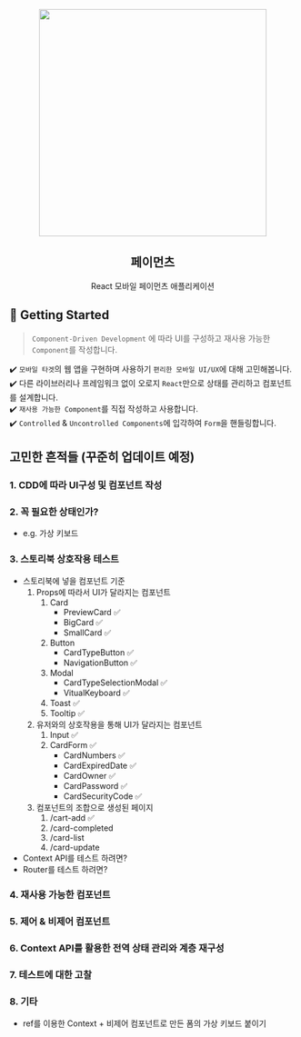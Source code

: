 <p align="middle" >
  <img src="https://techcourse-storage.s3.ap-northeast-2.amazonaws.com/0fefce79602043a9b3281ee1dd8f4be6" width="400">
</p>
<h2 align="middle">페이먼츠</h2>
<p align="middle">React 모바일 페이먼츠 애플리케이션</p>
</p>

## 🚀 Getting Started

> `Component-Driven Development` 에 따라 UI를 구성하고 재사용 가능한 `Component`를 작성합니다.

✔️ `모바일 타겟`의 웹 앱을 구현하며 사용하기 `편리한 모바일 UI/UX`에 대해 고민해봅니다.  
✔️ 다른 라이브러리나 프레임워크 없이 오로지 `React`만으로 상태를 관리하고 컴포넌트를 설계합니다.  
✔️ `재사용 가능한 Component`를 직접 작성하고 사용합니다.  
✔️ `Controlled` & `Uncontrolled Components`에 입각하여 `Form`을 핸들링합니다.

## 고민한 흔적들 (꾸준히 업데이트 예정)

### 1. CDD에 따라 UI구성 및 컴포넌트 작성

### 2. 꼭 필요한 상태인가?

- e.g. 가상 키보드

### 3. 스토리북 상호작용 테스트

- 스토리북에 넣을 컴포넌트 기준
  1. Props에 따라서 UI가 달라지는 컴포넌트
     1. Card
        - PreviewCard ✅
        - BigCard ✅
        - SmallCard ✅
     2. Button
        - CardTypeButton ✅
        - NavigationButton ✅
     3. Modal
        - CardTypeSelectionModal ✅
        - VitualKeyboard ✅
     4. Toast ✅
     5. Tooltip ✅
  2. 유저와의 상호작용을 통해 UI가 달라지는 컴포넌트
     1. Input ✅
     2. CardForm ✅
        - CardNumbers ✅
        - CardExpiredDate ✅
        - CardOwner ✅
        - CardPassword ✅
        - CardSecurityCode ✅
  3. 컴포넌트의 조합으로 생성된 페이지
     1. /cart-add ✅
     2. /card-completed
     3. /card-list
     4. /card-update
- Context API를 테스트 하려면?
- Router를 테스트 하려면?

### 4. 재사용 가능한 컴포넌트

### 5. 제어 & 비제어 컴포넌트

### 6. Context API를 활용한 전역 상태 관리와 계층 재구성

### 7. 테스트에 대한 고찰

### 8. 기타

- ref를 이용한 Context + 비제어 컴포넌트로 만든 폼의 가상 키보드 붙이기
